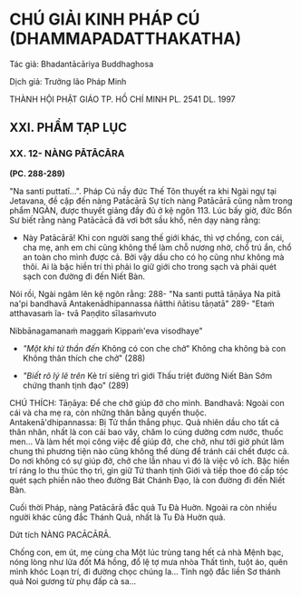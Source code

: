 # CHÚ GIẢI KINH PHÁP CÚ (DHAMMAPADATTHAKATHA)

Tác giả: Bhadantācāriya Buddhaghosa

Dịch giả: Trưởng lão Pháp Minh

THÀNH HỘI PHẬT GIÁO TP. HỒ CHÍ MINH
PL. 2541 DL. 1997

## XXI. PHẨM TẠP LỤC

### XX. 12- NÀNG PĀTĀCĀRA

**(PC. 288-289)**

"Na santi puttatī...".
Pháp Cú nầy đức Thế Tôn thuyết ra khi Ngài ngự tại Jetavana, đề cập đến nàng Patācārā
Sự tích nàng Patācārā cũng nằm trong phẩm NGÀN, được thuyết giảng đầy đủ ở kệ ngôn 113.
Lúc bấy giờ, đức Bổn Sư biết rằng nàng Patācācā đã vơi bớt sầu khổ, nên dạy nàng rằng:

- Này Patācārā! Khi con người sang thế giới khác, thì vợ chồng, con cái, cha mẹ, anh em chi cũng không thể làm chỗ nương nhờ, chổ trú ẩn, chổ an toàn cho mình được cả. Bởi vậy dầu cho có họ cũng như không mà thôi. Ai là bậc hiền trí thì phải lo giữ giới cho trong sạch và phải quét sạch con đường đi đến Niết Bàn.

Nói rồi, Ngài ngâm lên kệ ngôn rằng: 288- "Na santi puttā tāṇāya
Na pitā na'pi bandhavā
Antakenādhipannassa ñātthi ñātisu tāṇatā" 289- "Etaṁ atthavasaṁ ĩa- tvā
Paṇḍito sīlasaṁvuto

Nibbānagamanaṁ maggaṁ
Kippaṁ'eva visodhaye"

- _"Một khi tử thần đến_
  Không có con che chở"
  Không cha không bà con
  Không thân thích che chở" (288)

- _"Biết rõ lý lẽ trên_
  Kẻ trí siêng trì giới
  Thấu triệt đường Niết Bàn
  Sớm chứng thanh tịnh đạo" (289)

CHÚ THÍCH:
Tāṇāya: Để che chở giúp đở cho mình.
Bandhavā: Ngoài con cái và cha mẹ ra, còn những thân bằng quyến thuộc.
Antakenā'dhipannassa: Bị Tử thần thắng phục. Quả nhiên dầu cho tất cả thân nhân, nhất là con cái bao vây, chăm lo cúng dường cơm nước, thuốc men... Và làm hết mọi công việc để giúp đở, che chở, như tới giờ phút lâm chung thì phương tiện nào cũng không thể dùng để tránh cái chết được cả.
Do nơi không có sự giúp đở, chở che lẫn nhau vì đó là việc vô ích. Bậc hiền trí ráng lo thu thúc thọ trì, gìn giữ Tứ thanh tịnh Giới và tiếp thoe đó cấp tóc quét sạch phiền não theo đường Bát Chánh Đạo, là con đường đi đến Niết Bàn.

Cuối thời Pháp, nàng Patācārā đắc quả Tu Đà Huờn. Ngoài ra còn nhiều người khác cũng đắc
Thánh Quả, nhất là Tu Đà Huờn quả.

Dứt tích NÀNG PACĀCĀRĀ.

Chống con, em út, mẹ cùng cha
Một lúc trùng tang hết cả nhà
Mệnh bạc, nóng lòng như lửa đốt
Má hồng, đổ lệ tợ mưa nhòa
Thất tình, tuột áo, quên mình khóc
Loạn trí, đi đường chọc chúng la...
Tỉnh ngộ đắc liền Sơ thánh quả
Noi gương từ phụ đấp cà sa...
